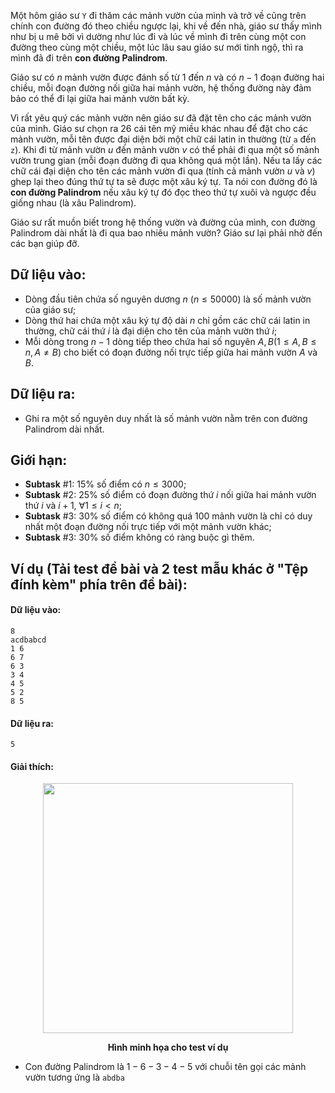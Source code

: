 Một hôm giáo sư `Y` đi thăm các mảnh vườn của mình và trở về cũng trên chính con đường đó theo chiều ngược lại, khi về đến nhà, giáo sư thấy mình như bị u mê bởi vì dường như lúc đi và lúc về mình đi trên cùng một con đường theo cùng một chiều, một lúc lâu sau giáo sư mới tỉnh ngộ, thì ra mình đã đi trên **con đường Palindrom**.

Giáo sư có $n$ mảnh vườn được đánh số từ $1$ đến $n$ và có $n - 1$ đoạn đường hai chiều, mỗi đoạn đường nối giữa hai mảnh vườn, hệ thống đường này đảm bảo có thể đi lại giữa hai mảnh vườn bất kỳ.

Vì rất yêu quý các mảnh vườn nên giáo sư đã đặt tên cho các mảnh vườn của mình. Giáo sư chọn ra $26$ cái tên mỹ miều khác nhau để đặt cho các mảnh vườn, mỗi tên được đại diện bởi một chữ cái latin in thường (từ `a` đến `z`). Khi đi từ mảnh vườn $u$ đến mảnh vườn $v$ có thể phải đi qua một số mảnh vườn trung gian (mỗi đoạn đường đi qua không quá một lần). Nếu ta lấy các chữ cái đại diện cho tên các mảnh vườn đi qua (tính cả mảnh vườn $u$ và $v$) ghep lại theo đúng thứ tự ta sẽ được một xâu ký tự. Ta nói con đường đó là **con đường Palindrom** nếu xâu ký tự đó đọc theo thứ tự xuôi và ngược đều giống nhau (là xâu Palindrom).

Giáo sư rất muồn biết trong hệ thống vườn và đường của mình, con đường Palindrom dài nhất là đi qua bao nhiêu mảnh vườn? Giáo sư lại phải nhờ đến các bạn giúp đỡ.

## Dữ liệu vào:
- Dòng đầu tiên chứa số nguyên dương $n\ (n \le 50000)$ là số mảnh vườn của giáo sư;
- Dòng thứ hai chứa một xâu ký tự độ dài $n$ chỉ gồm các chữ cái latin in thường, chữ cái thứ $i$ là đại diện cho tên của mảnh vườn thứ $i$;
- Mỗi dòng trong $n - 1$ dòng tiếp theo chứa hai số nguyên $A, B  (1\le A, B\le n, A ≠ B)$ cho biết có đoạn đường nối trực tiếp giữa hai mảnh vườn $A$ và $B$.

## Dữ liệu ra:
- Ghi ra một số nguyên duy nhất là số mảnh vườn nằm trên con đường Palindrom dài nhất.

## Giới hạn:
- **Subtask** $\#1$: $15\%$ số điểm có $n \le 3000$;
- **Subtask** $\#2$: $25\%$ số điểm có đoạn đường thứ $i$ nối giữa hai mảnh vườn thứ $i$ và $i + 1$, $∀1\le i < n$;
- **Subtask** $\#3$: $30\%$ số điểm có không quá $100$ mảnh vườn là chỉ có duy nhất một đoạn đường nối trực tiếp với một mảnh vườn khác;
- **Subtask** $\#3$: $30\%$ số điểm không có ràng buộc gì thêm.

## Ví dụ (Tải test đề bài và 2 test mẫu khác ở "Tệp đính kèm" phía trên đề bài):
#### Dữ liệu vào:
```
8
acdbabcd
1 6
6 7
6 3
3 4
4 5
5 2
8 5
```

#### Dữ liệu ra:
```
5
```

#### Giải thích:
<center><img src="/images/problems/1504/palinpath.svg" width=400px></center>

**<center>Hình minh họa cho test ví dụ</center>**

- Con đường Palindrom là $1 - 6 - 3 - 4-  5$ với chuỗi tên gọi các mảnh vườn tương ứng là `abdba`